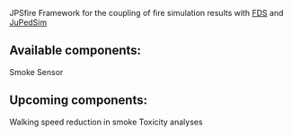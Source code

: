 JPSfire
Framework for the coupling of fire simulation results with [FDS](https://github.com/firemodels/fds-smv) and [JuPedSim](http://jupedsim.org)

Available components:
--------------------
Smoke Sensor


Upcoming components:
-------------------
Walking speed reduction in smoke
Toxicity analyses
